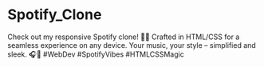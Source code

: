 # Spotify_Clone
Check out my responsive Spotify clone! 🎵🔥 Crafted in HTML/CSS for a seamless experience on any device. Your music, your style – simplified and sleek. 🎧📱 #WebDev #SpotifyVibes  #HTMLCSSMagic

